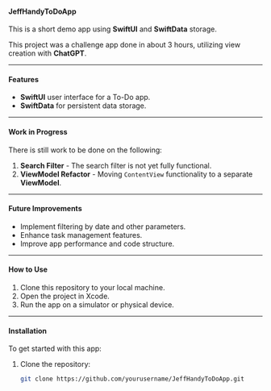 
#### JeffHandyToDoApp

This is a short demo app using **SwiftUI** and **SwiftData** storage.

This project was a challenge app done in about 3 hours, utilizing view creation with **ChatGPT**.

---

#### Features

- **SwiftUI** user interface for a To-Do app.
- **SwiftData** for persistent data storage.

---

#### Work in Progress

There is still work to be done on the following:

1. **Search Filter** - The search filter is not yet fully functional.
2. **ViewModel Refactor** - Moving `ContentView` functionality to a separate **ViewModel**.

---

#### Future Improvements

- Implement filtering by date and other parameters.
- Enhance task management features.
- Improve app performance and code structure.

---

#### How to Use

1. Clone this repository to your local machine.
2. Open the project in Xcode.
3. Run the app on a simulator or physical device.

---

#### Installation

To get started with this app:

1. Clone the repository:
   ```bash
   git clone https://github.com/yourusername/JeffHandyToDoApp.git

